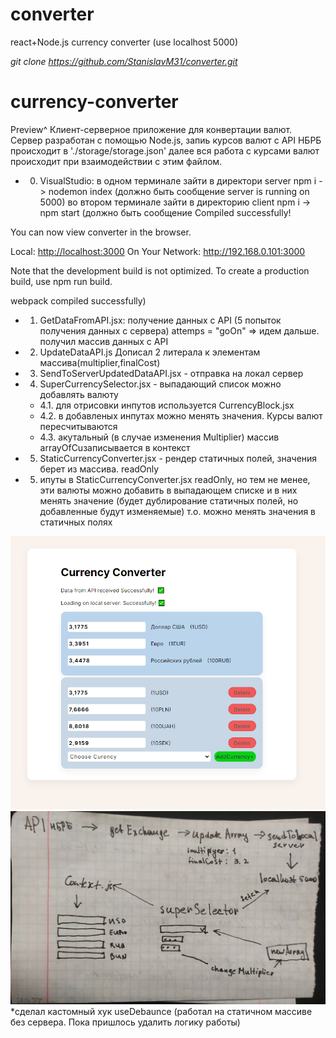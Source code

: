 # converter
react+Node.js currency converter (use localhost 5000)

*git clone https://github.com/StanislavM31/converter.git*

# currency-converter
Preview^ Клиент-серверное приложение для конвертации валют.
Сервер разработан с помощью Node.js,
запиь курсов валют с API НБРБ происходит в './storage/storage.json'
далее вся работа с курсами валют происходит при взаимодействии с этим файлом.

- 0. VisualStudio:
    в одном терминале зайти в директори server npm i -> nodemon index (должно быть    сообщение server is running on 5000)
    во втором терминале зайти в директорию client npm i -> npm start (должно быть    сообщение Compiled successfully!

You can now view converter in the browser.

  Local:            <http://localhost:3000>
  On Your Network:  <http://192.168.0.101:3000>

Note that the development build is not optimized.
To create a production build, use npm run build.

webpack compiled successfully)

- 1. GetDataFromAPI.jsx: получение данных с API
(5 попыток получения данных с сервера)
attemps = "goOn" => идем дальше.
получил массив данных с API
- 2. UpdateDataAPI.js
Дописал 2 литерала к элементам массива(multiplier,finalCost)
- 3. SendToServerUpdatedDataAPI.jsx - отправка на локал сервер
- 4. SuperCurrencySelector.jsx - выпадающий список можно добавлять валюту
  - 4.1. для отрисовки инпутов используется CurrencyBlock.jsx
  - 4.2. в добавленых инпутах можно менять значения. Курсы валют пересчитываются
  - 4.3. акутальный (в случае изменения Multiplier) массив arrayOfCuзаписывается в контекст
- 5. StaticCurrencyConverter.jsx - рендер статичных полей, значения берет из массива. readOnly
- 5. ипуты в StaticCurrencyConverter.jsx readOnly, но тем не менее,
эти валюты можно добавить в выпадающем списке и в них менять значение
(будет дублирование статичных полей, но добавленные будут изменяемые) т.о. можно менять значения в статичных полях

![Screenshot](./screen.png)
![schema](./schema.jpg)
*сделал кастомный хук useDebaunce (работал на статичном массиве без сервера. Пока пришлось удалить логику работы)
